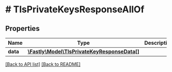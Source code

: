 # # TlsPrivateKeysResponseAllOf

## Properties

Name | Type | Description | Notes
------------ | ------------- | ------------- | -------------
**data** | [**\Fastly\Model\TlsPrivateKeyResponseData[]**](TlsPrivateKeyResponseData.md) |  | [optional] 


[[Back to API list]](../../README.md#endpoints) [[Back to README]](../../README.md)
